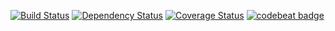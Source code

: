 [![Build Status](https://travis-ci.org/sidvi1/tvguide.svg?branch=master)](https://travis-ci.org/sidvi1/tvguide)
[![Dependency Status](https://www.versioneye.com/user/projects/57ab556489a9740044eab6a8/badge.svg?style=flat-square)](https://www.versioneye.com/user/projects/57ab556489a9740044eab6a8)
[![Coverage Status](https://coveralls.io/repos/github/sidvi1/tvguide/badge.svg?branch=master)](https://coveralls.io/github/sidvi1/tvguide?branch=master)
[![codebeat badge](https://codebeat.co/badges/98980f1b-1097-4974-a99b-541a62ddea1a)](https://codebeat.co/projects/github-com-sidvi1-tvguide)
